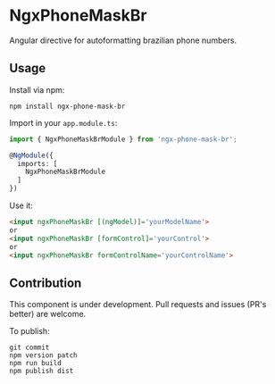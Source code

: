 # NgxPhoneMaskBr

Angular directive for autoformatting brazilian phone numbers.

## Usage
Install via npm:
```shell
npm install ngx-phone-mask-br
```

Import in your `app.module.ts`:
```ts
import { NgxPhoneMaskBrModule } from 'ngx-phone-mask-br';

@NgModule({
  imports: [
    NgxPhoneMaskBrModule
  ]
})
```

Use it:
```html
<input ngxPhoneMaskBr [(ngModel)]='yourModelName'>
or
<input ngxPhoneMaskBr [formControl]='yourControl'>
or
<input ngxPhoneMaskBr formControlName='yourControlName'>
```

## Contribution
This component is under development. Pull requests and issues (PR's better) are welcome.

To publish:
```
git commit
npm version patch
npm run build
npm publish dist
```